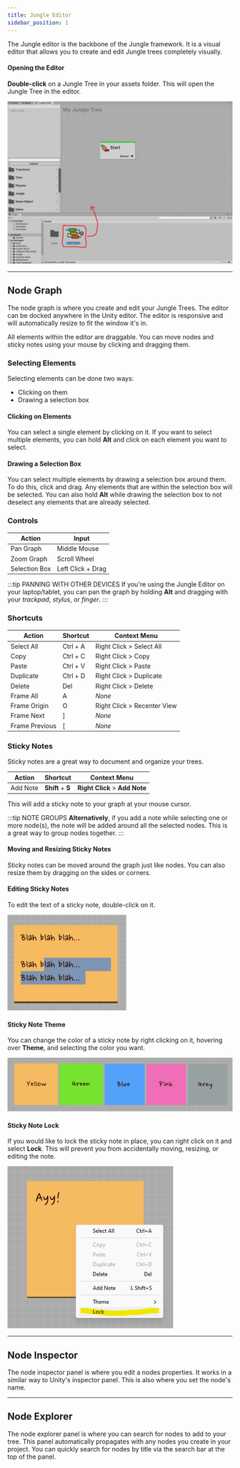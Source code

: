 ```yaml
---
title: Jungle Editor
sidebar_position: 1
---
```


The Jungle editor is the backbone of the Jungle framework. It is a visual editor that allows you to create and edit 
Jungle trees completely visually.

#### Opening the Editor

**Double-click** on a Jungle Tree in your assets folder. This will open the Jungle Tree in the editor.

![Jungle Editor](img\jungle-editor-opening.png)

---
## Node Graph

The node graph is where you create and edit your Jungle Trees. The editor can be docked anywhere in the Unity editor.
The editor is responsive and will automatically resize to fit the window it's in.

All elements within the editor are draggable. You can move nodes and sticky notes using your mouse by clicking and
dragging them.

### Selecting Elements

Selecting elements can be done two ways:
- Clicking on them
- Drawing a selection box

#### Clicking on Elements

You can select a single element by clicking on it. If you want to select multiple elements, you can hold **Alt** and
click on each element you want to select.

#### Drawing a Selection Box

You can select multiple elements by drawing a selection box around them. To do this, click and drag. Any elements that
are within the selection box will be selected. You can also hold **Alt** while drawing the selection box to not deselect
any elements that are already selected.

### Controls

| Action        | Input             |
|---------------|-------------------|
| Pan Graph     | Middle Mouse      | 
| Zoom Graph    | Scroll Wheel      |
| Selection Box | Left Click + Drag |

:::tip PANNING WITH OTHER DEVICES
If you're using the Jungle Editor on your laptop/tablet, you can pan the graph by holding **Alt** and dragging with
your _trackpad_, _stylus_, or _finger_.
:::

### Shortcuts

| Action         | Shortcut         | Context Menu                |
|----------------|------------------|-----------------------------|
| Select All     | Ctrl + A         | Right Click > Select All    |
| Copy           | Ctrl + C         | Right Click > Copy          |
| Paste          | Ctrl + V         | Right Click > Paste         |
| Duplicate      | Ctrl + D         | Right Click > Duplicate     |
| Delete         | Del              | Right Click > Delete        |
| Frame All      | A                | _None_                      |
| Frame Origin   | O                | Right Click > Recenter View |
| Frame Next     | ]                | _None_                      |
| Frame Previous | [                | _None_                      |

### Sticky Notes

Sticky notes are a great way to document and organize your trees.

| Action   | Shortcut          | Context Menu                   |
|----------|-------------------|--------------------------------|
| Add Note | **Shift** + **S** | **Right Click** > **Add Note** |

This will add a sticky note to your graph at your mouse cursor.

:::tip NOTE GROUPS
**Alternatively**, if you add a note while selecting one or more node(s), the note will be added around all the selected
nodes. This is a great way to group nodes together.
:::

#### Moving and Resizing Sticky Notes

Sticky notes can be moved around the graph just like nodes. You can also resize them by dragging on the sides or 
corners. 

#### Editing Sticky Notes

To edit the text of a sticky note, double-click on it.

![Sticky note colors](img\sticky-note-editing.png)

#### Sticky Note Theme

You can change the color of a sticky note by right clicking on it, hovering over **Theme**, and selecting the color you
want.

![Sticky note colors](img\sticky-note-colors.png)

#### Sticky Note Lock

If you would like to lock the sticky note in place, you can right click on it and select **Lock**. This will prevent
you from accidentally moving, resizing, or editing the note.

![Sticky note colors](img\sticky-note-lock.png)

---
## Node Inspector

The node inspector panel is where you edit a nodes properties. It works in a similar way to Unity's inspector panel.
This is also where you set the node's name.

---
## Node Explorer

The node explorer panel is where you can search for nodes to add to your tree. This panel automatically propagates with
any nodes you create in your project. You can quickly search for nodes by title via the search bar at the top of the
panel.


